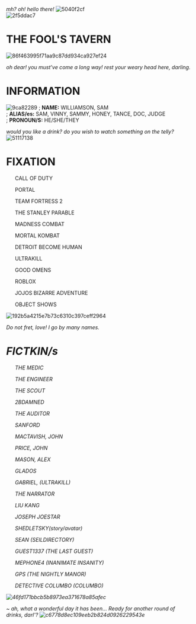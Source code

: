 <i>mh? oh! hello there!</i>
![5040f2cf](https://github.com/The-Fools-Tavern/The-Fools-Tavern/assets/158025274/e7db53ea-9252-41f2-9d6d-e87cd3dc5cb4)
<br> 
![2f5ddac7](https://github.com/The-Fools-Tavern/The-Fools-Tavern/assets/158025274/a4533600-359b-4fcb-86eb-849dd1fc8093)
<h1>THE FOOL'S TAVERN</h1>

![86f463995f71aa9c87dd934ca927ef24](https://github.com/The-Fools-Tavern/The-Fools-Tavern/assets/158025274/2bb8a816-dd1c-4dd5-93bb-21e863888c22)

<i>oh dear! you must've come a long way! rest your weary head here, darling.</i>

<h1> INFORMATION </h1>

![9ca82289](https://github.com/The-Fools-Tavern/The-Fools-Tavern/assets/158025274/91a374a6-f820-484c-ab4f-36fb20563fee)
; <b>NAME:</b> WILLIAMSON, SAM
<br>
; <b>ALIAS/es:</b> SAM, VINNY, SAMMY, HONEY, TANCE, DOC, JUDGE
<br>
; <b>PRONOUN/S:</b> HE/SHE/THEY
<br>

<i> would you like a drink? do you wish to watch something on the telly?</i>![51117138](https://github.com/The-Fools-Tavern/The-Fools-Tavern/assets/158025274/bbf8dce9-8aed-4254-8cd0-2c79077a2036)

<h1>FIXATION</h1>
<ul>CALL OF DUTY</ul>
<ul>PORTAL</ul>
<ul>TEAM FORTRESS 2</ul>
<ul>THE STANLEY PARABLE</ul>
<ul>MADNESS COMBAT</ul>
<ul>MORTAL KOMBAT</ul>
<ul>DETROIT BECOME HUMAN</ul>
<ul>ULTRAKILL</ul>
<ul>GOOD OMENS</ul>
<ul>ROBLOX</ul>
<ul>JOJOS BIZARRE ADVENTURE</ul>
<ul>OBJECT SHOWS</ul>

![192b5a4215e7b73c6310c397ceff2964](https://github.com/The-Fools-Tavern/The-Fools-Tavern/assets/158025274/f1f3ffe9-5b7f-4da6-bddf-49a49b4143b6)

<i> Do not fret, love! I go by many names.<i>

<h1>FICTKIN/s</h1>
<ol>THE MEDIC</ol>
<ol>THE ENGINEER</ol>
<ol>THE SCOUT</ol>
<ol>2BDAMNED</ol>
<ol>THE AUDITOR</ol>
<ol>SANFORD</ol>
<ol>MACTAVISH, JOHN</ol>
<ol>PRICE, JOHN</ol>
<ol>MASON, ALEX</ol>
<ol>GLADOS</ol>
<ul>GABRIEL, (ULTRAKILL)</ul>
<ol>THE NARRATOR</ol>
<ol>LIU KANG</ol>
<ol>JOSEPH JOESTAR</ol>
<ol>SHEDLETSKY(story/avatar)</ol>
<ol>SEAN (SEILDIRECTORY)</ol>
<ol>GUEST1337 (THE LAST GUEST)</ol>
<ol>MEPHONE4 (INANIMATE INSANITY) </ol>
<ol>GPS (THE NIGHTLY MANOR)</ol>
<ol>DETECTIVE COLUMBO (COLUMBO) </ol>


![46fd171bbcb5b8973ea371678a85afec](https://github.com/The-Fools-Tavern/The-Fools-Tavern/assets/158025274/d3b42bc7-72ed-4316-b2d1-2d08e5835d14)

~ <i>ah, what a wonderful day it has been... Ready for another round of drinks, darl'?</i>
![c6778d8ec109eeb2b824d0926229543e](https://github.com/The-Fools-Tavern/The-Fools-Tavern/assets/158025274/16679b2b-d174-4a85-8fa1-544ac774295f)


